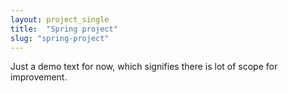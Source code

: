 ```yaml
---
layout: project_single
title:  "Spring project"
slug: "spring-project"
---
```

Just a demo text for now, which signifies there is lot of scope for improvement.